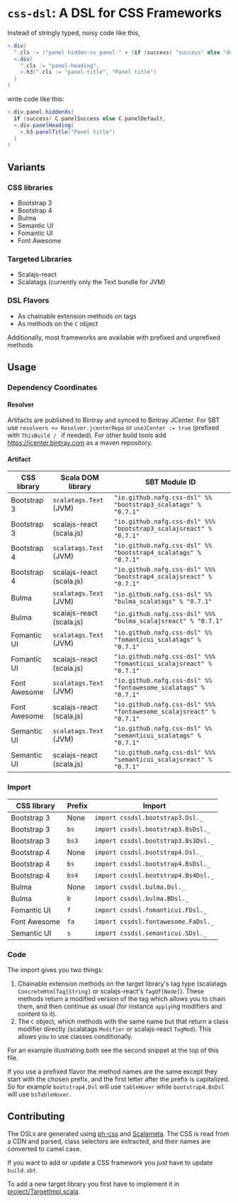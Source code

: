 # `css-dsl`: A DSL for CSS Frameworks
Instead of stringly typed, noisy code like this,

```scala
<.div(
  ^.cls := ("panel hidden-xs panel-" + (if (success) "success" else "default")),
  <.div(
    ^.cls := "panel-heading",
    <.h3(^.cls := "panel-title", "Panel title")
  )
)
```

write code like this:

```scala
<.div.panel.hiddenXs(
  if (success) C.panelSuccess else C.panelDefault,
  <.div.panelHeading(
    <.h3.panelTitle("Panel title")  
  )
)
```

## Variants
### CSS libraries
 * Bootstrap 3
 * Bootstrap 4
 * Bulma
 * Semantic UI
 * Fomantic UI
 * Font Awesome

### Targeted Libraries
 * Scalajs-react
 * Scalatags (currently only the Text bundle for JVM)

### DSL Flavors
 * As chainable extension methods on tags
 * As methods on the `C` object

Additionally, most frameworks are available with prefixed and unprefixed methods


## Usage

### Dependency Coordinates
#### Resolver
Artifacts are published to Bintray and synced to Bintray JCenter. For SBT use `resolvers += Resolver.jcenterRepo` or `useJCenter := true` (prefixed with `ThisBuild / ` if needed). For other build tools add https://jcenter.bintray.com as a maven repository.

<!-- Begin autogenerated via sbt generateInstallInstructions -->

#### Artifact

| CSS library  | Scala DOM library        | SBT Module ID                                                       |
|--------------|--------------------------|---------------------------------------------------------------------|
| Bootstrap 3  | `scalatags.Text` (JVM)   | `"io.github.nafg.css-dsl" %% "bootstrap3_scalatags" % "0.7.1"`      |
| Bootstrap 3  | scalajs-react (scala.js) | `"io.github.nafg.css-dsl" %%% "bootstrap3_scalajsreact" % "0.7.1"`  |
| Bootstrap 4  | `scalatags.Text` (JVM)   | `"io.github.nafg.css-dsl" %% "bootstrap4_scalatags" % "0.7.1"`      |
| Bootstrap 4  | scalajs-react (scala.js) | `"io.github.nafg.css-dsl" %%% "bootstrap4_scalajsreact" % "0.7.1"`  |
| Bulma        | `scalatags.Text` (JVM)   | `"io.github.nafg.css-dsl" %% "bulma_scalatags" % "0.7.1"`           |
| Bulma        | scalajs-react (scala.js) | `"io.github.nafg.css-dsl" %%% "bulma_scalajsreact" % "0.7.1"`       |
| Fomantic UI  | `scalatags.Text` (JVM)   | `"io.github.nafg.css-dsl" %% "fomanticui_scalatags" % "0.7.1"`      |
| Fomantic UI  | scalajs-react (scala.js) | `"io.github.nafg.css-dsl" %%% "fomanticui_scalajsreact" % "0.7.1"`  |
| Font Awesome | `scalatags.Text` (JVM)   | `"io.github.nafg.css-dsl" %% "fontawesome_scalatags" % "0.7.1"`     |
| Font Awesome | scalajs-react (scala.js) | `"io.github.nafg.css-dsl" %%% "fontawesome_scalajsreact" % "0.7.1"` |
| Semantic UI  | `scalatags.Text` (JVM)   | `"io.github.nafg.css-dsl" %% "semanticui_scalatags" % "0.7.1"`      |
| Semantic UI  | scalajs-react (scala.js) | `"io.github.nafg.css-dsl" %%% "semanticui_scalajsreact" % "0.7.1"`  |


### Import

| CSS library  | Prefix | Import                              |
|--------------|--------|-------------------------------------|
| Bootstrap 3  | None   | `import cssdsl.bootstrap3.Dsl._`    |
| Bootstrap 3  | `bs`   | `import cssdsl.bootstrap3.BsDsl._`  |
| Bootstrap 3  | `bs3`  | `import cssdsl.bootstrap3.Bs3Dsl._` |
| Bootstrap 4  | None   | `import cssdsl.bootstrap4.Dsl._`    |
| Bootstrap 4  | `bs`   | `import cssdsl.bootstrap4.BsDsl._`  |
| Bootstrap 4  | `bs4`  | `import cssdsl.bootstrap4.Bs4Dsl._` |
| Bulma        | None   | `import cssdsl.bulma.Dsl._`         |
| Bulma        | `b`    | `import cssdsl.bulma.BDsl._`        |
| Fomantic UI  | `f`    | `import cssdsl.fomanticui.FDsl._`   |
| Font Awesome | `fa`   | `import cssdsl.fontawesome.FaDsl._` |
| Semantic UI  | `s`    | `import cssdsl.semanticui.SDsl._`   |


<!-- End autogenerated via sbt generateInstallInstructions -->


### Code

The import gives you two things:
 
1. Chainable extension methods on the target library's tag type (scalatags `ConcreteHtmlTag[String]` or scalajs-react's `TagOf[Node]`). These methods return a modified version of the tag which allows you to chain them, and then continue as usual (for instance `apply`ing modifiers and content to it).
2. The `C` object, which methods with the same name but that return a class modifier directly (scalatags `Modifier` or scalajs-react `TagMod`). This allows you to use classes conditionally.

For an example illustrating both see the second snippet at the top of this file.

If you use a prefixed flavor the method names are the same except they start with the chosen prefix, and the first letter after the prefix is capitalized. So for example `bootstrap4.Dsl` will use `tableHover` while `bootstrap4.BsDsl` will use `bsTableHover`.

## Contributing

The DSLs are generated using [ph-css](https://github.com/phax/ph-css) and [Scalameta](https://scalameta.org/).
The CSS is read from a CDN and parsed, class selectors are extracted, and their names are converted to camel case.
 
If you want to add or update a CSS framework you just have to update `build.sbt`.

To add a new target library you first have to implement it in [project/TargetImpl.scala](project/TargetImpl.scala).
